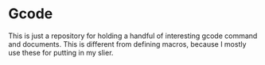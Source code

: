 # Gcode

This is just a repository for holding a handful of interesting gcode command and documents. This is different from defining macros, because I mostly use these for putting in my slier.